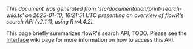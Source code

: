 _This document was generated from 'src/documentation/print-search-wiki.ts' on 2025-01-10, 16:21:51 UTC presenting an overview of flowR's search API (v2.1.11, using R v4.4.2)._

This page briefly summarizes flowR's search API, TODO.
Please see the [Interface](https://github.com/flowr-analysis/flowr/wiki//Interface) wiki page for more information on how to access this API.


